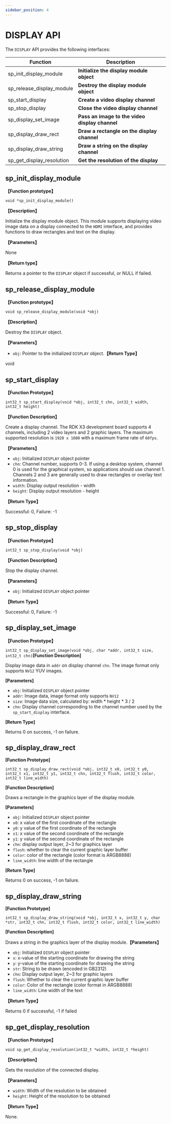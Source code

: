 ```yaml
---
sidebar_position: 4
---
```


# DISPLAY API

The `DISPLAY` API provides the following interfaces:

| Function | Description |
| ---- | ----- |
| sp_init_display_module | **Initialize the display module object** |
| sp_release_display_module | **Destroy the display module object** |
| sp_start_display | **Create a video display channel** |
| sp_stop_display | **Close the video display channel** |
| sp_display_set_image | **Pass an image to the video display channel** |
| sp_display_draw_rect | **Draw a rectangle on the display channel** |
| sp_display_draw_string | **Draw a string on the display channel** |
| sp_get_display_resolution | **Get the resolution of the display** |

## sp_init_display_module

**【Function prototype】**

`void *sp_init_display_module()`

**【Description】**

Initialize the display module object. This module supports displaying video image data on a display connected to the `HDMI` interface, and provides functions to draw rectangles and text on the display.

**【Parameters】**

None

**【Return type】**

Returns a pointer to the `DISPLAY` object if successful, or NULL if failed.

## sp_release_display_module

**【Function prototype】**

`void sp_release_display_module(void *obj)`

**【Description】**

Destroy the `DISPLAY` object.

**【Parameters】**

- `obj`: Pointer to the initialized `DISPLAY` object.**【Return Type】** 

void

## sp_start_display 

**【Function Prototype】** 

`int32_t sp_start_display(void *obj, int32_t chn, int32_t width, int32_t height)`

**【Function Description】** 

Create a display channel. The RDK X3 development board supports 4 channels, including 2 video layers and 2 graphic layers. The maximum supported resolution is `1920 x 1080` with a maximum frame rate of `60fps`.

**【Parameters】**

- `obj`: Initialized `DISPLAY` object pointer
- `chn`: Channel number, supports 0-3. If using a desktop system, channel 0 is used for the graphical system, so applications should use channel 1. Channels 2 and 3 are generally used to draw rectangles or overlay text information.
- `width`: Display output resolution - width
- `height`: Display output resolution - height

**【Return Type】** 

Successful: 0, Failure: -1

## sp_stop_display 

**【Function Prototype】** 

`int32_t sp_stop_display(void *obj)`

**【Function Description】** 

Stop the display channel.

**【Parameters】**

- `obj`: Initialized `DISPLAY` object pointer

**【Return Type】** 

Successful: 0, Failure: -1

## sp_display_set_image 

**【Function Prototype】** 

`int32_t sp_display_set_image(void *obj, char *addr, int32_t size, int32_t chn)`**[Function Description]**

Display image data in `addr` on display channel `chn`. The image format only supports `NV12` YUV images.

**[Parameters]**

- `obj`: Initialized `DISPLAY` object pointer
- `addr`: Image data, image format only supports `NV12`
- `size`: Image data size, calculated by: width * height * 3 / 2
- `chn`: Display channel corresponding to the channel number used by the `sp_start_display` interface.

**[Return Type]**

Returns 0 on success, -1 on failure.

## sp_display_draw_rect

**[Function Prototype]**

`int32_t sp_display_draw_rect(void *obj, int32_t x0, int32_t y0, int32_t x1, int32_t y1, int32_t chn, int32_t flush, int32_t color, int32_t line_width)`

**[Function Description]**

Draws a rectangle in the graphics layer of the display module.

**[Parameters]**

- `obj`: Initialized `DISPLAY` object pointer
- `x0`: x value of the first coordinate of the rectangle
- `y0`: y value of the first coordinate of the rectangle
- `x1`: x value of the second coordinate of the rectangle
- `y1`: y value of the second coordinate of the rectangle
- `chn`: display output layer, 2~3 for graphics layer
- `flush`: whether to clear the current graphic layer buffer
- `color`: color of the rectangle (color format is ARGB8888)
- `line_width`: line width of the rectangle

**[Return Type]**

Returns 0 on success, -1 on failure.

## sp_display_draw_string

**[Function Prototype]**

`int32_t sp_display_draw_string(void *obj, int32_t x, int32_t y, char *str, int32_t chn, int32_t flush, int32_t color, int32_t line_width)`

**[Function Description]**

Draws a string in the graphics layer of the display module.**【Parameters】**

- `obj`: Initialized `DISPLAY` object pointer
- `x`: x-value of the starting coordinate for drawing the string
- `y`: y-value of the starting coordinate for drawing the string
- `str`: String to be drawn (encoded in GB2312)
- `chn`: Display output layer, 2~3 for graphic layers
- `flush`: Whether to clear the current graphic layer buffer
- `color`: Color of the rectangle (color format in ARGB8888)
- `line_width`: Line width of the text

**【Return Type】** 

Returns 0 if successful, -1 if failed

## sp_get_display_resolution

**【Function Prototype】** 

`void sp_get_display_resolution(int32_t *width, int32_t *height)`

**【Description】** 

Gets the resolution of the connected display.

**【Parameters】**

- `width`: Width of the resolution to be obtained
- `height`: Height of the resolution to be obtained

**【Return Type】** 

None.